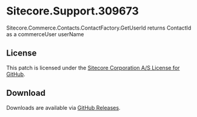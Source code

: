 # Sitecore.Support.309673
Sitecore.Commerce.Contacts.ContactFactory.GetUserId returns ContactId as a commerceUser userName

## License  
This patch is licensed under the [Sitecore Corporation A/S License for GitHub](https://github.com/sitecoresupport/Sitecore.Support.309673/blob/master/LICENSE).  

## Download  
Downloads are available via [GitHub Releases](https://github.com/sitecoresupport/Sitecore.Support.309673/releases).  

